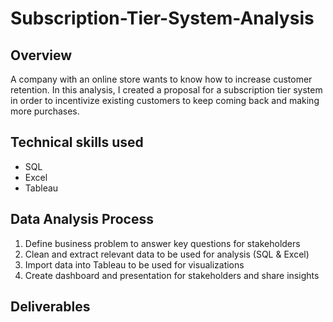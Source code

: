 # Subscription-Tier-System-Analysis

## Overview
A company with an online store wants to know how to increase customer retention. In this analysis, I created a proposal for a subscription tier system in order to incentivize existing customers to keep coming back and making more purchases.

## Technical skills used
- SQL
- Excel
- Tableau

## Data Analysis Process
1. Define business problem to answer key questions for stakeholders
2. Clean and extract relevant data to be used for analysis (SQL & Excel)
3. Import data into Tableau to be used for visualizations
4. Create dashboard and presentation for stakeholders and share insights

## Deliverables 
